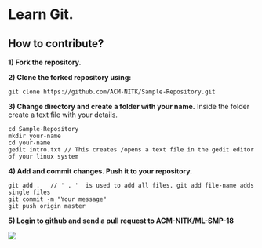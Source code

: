 

# Learn Git.
 

 

## How to contribute?

  

**1) Fork the repository.**

  

**2) Clone the forked repository using:**

    git clone https://github.com/ACM-NITK/Sample-Repository.git

**3) Change directory and create a folder with your name.**
Inside the folder create a text file with your details.

    cd Sample-Repository
    mkdir your-name
    cd your-name
    gedit intro.txt // This creates /opens a text file in the gedit editor of your linux system


**4) Add and commit changes. Push it to your repository.**

    git add .	// ' . '  is used to add all files. git add file-name adds single files 
    git commit -m "Your message"
    git push origin master
**5) Login to github and send a pull request to **ACM-NITK/ML-SMP-18****
    

![
](https://howto.p2pu.org/img/tools/github-pull-request-step-3-small.png)
